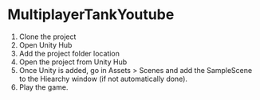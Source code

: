 # MultiplayerTankYoutube

1. Clone the project
2. Open Unity Hub
3. Add the project folder location
4. Open the project from Unity Hub
5. Once Unity is added, go in Assets > Scenes and add the SampleScene to the Hiearchy window (if not automatically done).
6. Play the game.
